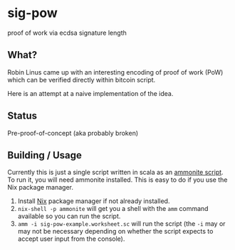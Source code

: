 # sig-pow
proof of work via ecdsa signature length

## What?
Robin Linus came up with an interesting encoding of proof of work (PoW) which can be verified directly within bitcoin script.

Here is an attempt at a naive implementation of the idea.

## Status
Pre-proof-of-concept (aka probably broken)

## Building / Usage
Currently this is just a single script written in scala as an [ammonite script](https://ammonite.io). To run it, you will need ammonite installed. This is easy to do if you use the Nix package manager.
1. Install [Nix](https://nixos.org) package manager if not already installed.
2. `nix-shell -p ammonite` will get you a shell with the `amm` command available so you can run the script.
3. `amm -i sig-pow-example.worksheet.sc` will run the script (the `-i` may or may not be necessary depending on whether the script expects to accept user input from the console).